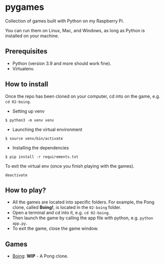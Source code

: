 # pygames
Collection of games built with Python on my Raspberry Pi.

You can run them on Linux, Mac, and Windows, as long as Python is installed on your machine.


## Prerequisites

- Python (version 3.9 and more should work fine).
- Virtualenv.


## How to install

Once the repo has been cloned on your computer, cd into on the game, e.g. `cd 02-boing`.


- Setting up venv

```
$ python3 -m venv venv
```


- Launching the virtual environment

```
$ source venv/bin/activate
```


- Installing the dependencies

```
$ pip install -r requirements.txt
```


To exit the virtual env (once you finish playing with the games).

```
deactivate
```


## How to play?

- All the games are located into specific folders. For example, the Pong clone, called **Boing!**, is located in the `02-boing` folder.
- Open a terminal and cd into it, e.g. `cd 02-boing`.
- Then launch the game by calling the app file with python, e.g. `python app.py`.
- To exit the game, close the game window.


## Games

- [Boing](./02-boing): **WIP** - A Pong clone.

